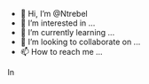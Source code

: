 - 👋 Hi, I’m @Ntrebel
- 👀 I’m interested in ...
- 🌱 I’m currently learning ...
- 💞️ I’m looking to collaborate on ...
- 📫 How to reach me ...

<!---
Ntrebel/Ntrebel is a ✨ special ✨ repository because its `README.md` (this file) appears on your GitHub profile.
You can click the Preview link to take a look at your changes.
--->In
